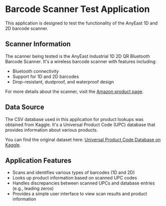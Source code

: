 # Barcode Scanner Test Application

This application is designed to test the functionality of the AnyEast 1D and 2D barcode scanner.

## Scanner Information

The scanner being tested is the AnyEast Industrial 1D 2D QR Bluetooth Barcode Scanner. It's a wireless barcode scanner with features including:

- Bluetooth connectivity
- Support for 1D and 2D barcodes
- Drop-resistant, dustproof, and waterproof design

For more details about the scanner, visit the [Amazon product page](https://www.amazon.com/Anyeast-Industrial-Bluetooth-Resistant-Waterproof/dp/B0CP93GBWR/ref=sr_1_3_sspa?crid=38A99FCUY2WL5&dib=eyJ2IjoiMSJ9.nuEHclbRQ_1ABSVlZz0Je_DejjSbuI1IQfAl6ysqmMvYCeH_aZ1rmiLXE5kYbWZCXnK9MBYKUSJ63fRDBkNqqNZcgCEc4AVwURup-BdRrHWJenEHKbti_gWBbrRCxfmJJ9fYwNtGGFqYFuQ4wEWUlLWAwLDQaPIoiTted2HBa5TtNgOveO7H5Uf1L9zvfBJyHaeoZonKIxgFr3q5ABiA-AGv6GsuWshOI36l9l0wUb3auLeUsAQURf2F8-Z0C95LQ6-Dx5ZaGhN9T9iMeRY_X6i6n-xHe3YgTAFPX7gDlfI.YolKzzFchpOiOuLk1yDacOmCkz2-rACnt0Xz_V4ylUo&dib_tag=se&keywords=anyeast+barcode+scanner&qid=1722673741&sprefix=anyeast%2Caps%2C99&sr=8-3-spons&sp_csd=d2lkZ2V0TmFtZT1zcF9hdGY&psc=1).

## Data Source

The CSV database used in this application for product lookups was obtained from Kaggle. It's a Universal Product Code (UPC) database that provides information about various products.

You can find the original dataset here: [Universal Product Code Database on Kaggle](https://www.kaggle.com/datasets/rtatman/universal-product-code-database).

## Application Features

- Scans and identifies various types of barcodes (1D and 2D)
- Looks up product information based on scanned UPC codes
- Handles discrepancies between scanned UPCs and database entries (e.g., leading zeros)
- Provides a simple user interface to view scan results and product information
